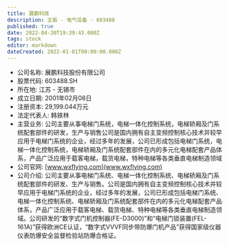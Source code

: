 ```yaml
---
title: 展鹏科技
description: 主板 - 电气设备 - 603488
published: true
date: 2022-04-30T19:39:43.000Z
tags: stock
editor: markdown
dateCreated: 2022-01-01T00:00:00.000Z
---
```


- 公司名称: 展鹏科技股份有限公司
- 股票代码: 603488.SH
- 所在地: 江苏 - 无锡市
- 成立日期: 2001年02月08日
- 注册资本: 29,199.044万元
- 法定代表人: 韩铁林
- 主营业务: 公司主要从事电梯门系统，电梯一体化控制系统，电梯轿厢及门系统配套部件的研发，生产与销售公司是国内拥有自主变频控制核心技术并较早应用于电梯门系统的企业，经过多年的发展，公司已形成包括电梯门系统，电梯一体化控制系统，电梯轿厢及门系统配套部件在内的多元化电梯配套产品体系，产品广泛应用于载客电梯，载货电梯，特种电梯等各类垂直电梯制造领域
- 公司官网: [www.wxflying.com](www.wxflying.com)
- 公司介绍: 公司主要从事电梯门系统、电梯一体化控制系统、电梯轿厢及门系统配套部件的研发、生产与销售。公司是国内拥有自主变频控制核心技术并较早应用于电梯门系统的企业，经过多年的发展，公司已形成包括电梯门系统、电梯一体化控制系统、电梯轿厢及门系统配套部件在内的多元化电梯配套产品体系，产品广泛应用于载客电梯、载货电梯、特种电梯等各类垂直电梯制造领域。公司研发的“数字式门机控制器(FE-D3000)”和“电梯门锁装置(FEL-161A)”获得欧洲CE认证，“数字式VVVF同步带防爆门机产品”获得国家级仪器仪表防爆安全监督检验站防爆合格证。


